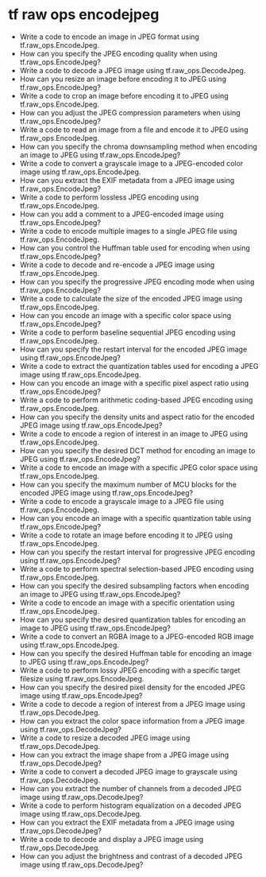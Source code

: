 # tf raw ops encodejpeg

- Write a code to encode an image in JPEG format using tf.raw_ops.EncodeJpeg.
- How can you specify the JPEG encoding quality when using tf.raw_ops.EncodeJpeg?
- Write a code to decode a JPEG image using tf.raw_ops.DecodeJpeg.
- How can you resize an image before encoding it to JPEG using tf.raw_ops.EncodeJpeg?
- Write a code to crop an image before encoding it to JPEG using tf.raw_ops.EncodeJpeg.
- How can you adjust the JPEG compression parameters when using tf.raw_ops.EncodeJpeg?
- Write a code to read an image from a file and encode it to JPEG using tf.raw_ops.EncodeJpeg.
- How can you specify the chroma downsampling method when encoding an image to JPEG using tf.raw_ops.EncodeJpeg?
- Write a code to convert a grayscale image to a JPEG-encoded color image using tf.raw_ops.EncodeJpeg.
- How can you extract the EXIF metadata from a JPEG image using tf.raw_ops.EncodeJpeg?
- Write a code to perform lossless JPEG encoding using tf.raw_ops.EncodeJpeg.
- How can you add a comment to a JPEG-encoded image using tf.raw_ops.EncodeJpeg?
- Write a code to encode multiple images to a single JPEG file using tf.raw_ops.EncodeJpeg.
- How can you control the Huffman table used for encoding when using tf.raw_ops.EncodeJpeg?
- Write a code to decode and re-encode a JPEG image using tf.raw_ops.EncodeJpeg.
- How can you specify the progressive JPEG encoding mode when using tf.raw_ops.EncodeJpeg?
- Write a code to calculate the size of the encoded JPEG image using tf.raw_ops.EncodeJpeg.
- How can you encode an image with a specific color space using tf.raw_ops.EncodeJpeg?
- Write a code to perform baseline sequential JPEG encoding using tf.raw_ops.EncodeJpeg.
- How can you specify the restart interval for the encoded JPEG image using tf.raw_ops.EncodeJpeg?
- Write a code to extract the quantization tables used for encoding a JPEG image using tf.raw_ops.EncodeJpeg.
- How can you encode an image with a specific pixel aspect ratio using tf.raw_ops.EncodeJpeg?
- Write a code to perform arithmetic coding-based JPEG encoding using tf.raw_ops.EncodeJpeg.
- How can you specify the density units and aspect ratio for the encoded JPEG image using tf.raw_ops.EncodeJpeg?
- Write a code to encode a region of interest in an image to JPEG using tf.raw_ops.EncodeJpeg.
- How can you specify the desired DCT method for encoding an image to JPEG using tf.raw_ops.EncodeJpeg?
- Write a code to encode an image with a specific JPEG color space using tf.raw_ops.EncodeJpeg.
- How can you specify the maximum number of MCU blocks for the encoded JPEG image using tf.raw_ops.EncodeJpeg?
- Write a code to encode a grayscale image to a JPEG file using tf.raw_ops.EncodeJpeg.
- How can you encode an image with a specific quantization table using tf.raw_ops.EncodeJpeg?
- Write a code to rotate an image before encoding it to JPEG using tf.raw_ops.EncodeJpeg.
- How can you specify the restart interval for progressive JPEG encoding using tf.raw_ops.EncodeJpeg?
- Write a code to perform spectral selection-based JPEG encoding using tf.raw_ops.EncodeJpeg.
- How can you specify the desired subsampling factors when encoding an image to JPEG using tf.raw_ops.EncodeJpeg?
- Write a code to encode an image with a specific orientation using tf.raw_ops.EncodeJpeg.
- How can you specify the desired quantization tables for encoding an image to JPEG using tf.raw_ops.EncodeJpeg?
- Write a code to convert an RGBA image to a JPEG-encoded RGB image using tf.raw_ops.EncodeJpeg.
- How can you specify the desired Huffman table for encoding an image to JPEG using tf.raw_ops.EncodeJpeg?
- Write a code to perform lossy JPEG encoding with a specific target filesize using tf.raw_ops.EncodeJpeg.
- How can you specify the desired pixel density for the encoded JPEG image using tf.raw_ops.EncodeJpeg?
- Write a code to decode a region of interest from a JPEG image using tf.raw_ops.DecodeJpeg.
- How can you extract the color space information from a JPEG image using tf.raw_ops.DecodeJpeg?
- Write a code to resize a decoded JPEG image using tf.raw_ops.DecodeJpeg.
- How can you extract the image shape from a JPEG image using tf.raw_ops.DecodeJpeg?
- Write a code to convert a decoded JPEG image to grayscale using tf.raw_ops.DecodeJpeg.
- How can you extract the number of channels from a decoded JPEG image using tf.raw_ops.DecodeJpeg?
- Write a code to perform histogram equalization on a decoded JPEG image using tf.raw_ops.DecodeJpeg.
- How can you extract the EXIF metadata from a JPEG image using tf.raw_ops.DecodeJpeg?
- Write a code to decode and display a JPEG image using tf.raw_ops.DecodeJpeg.
- How can you adjust the brightness and contrast of a decoded JPEG image using tf.raw_ops.DecodeJpeg?